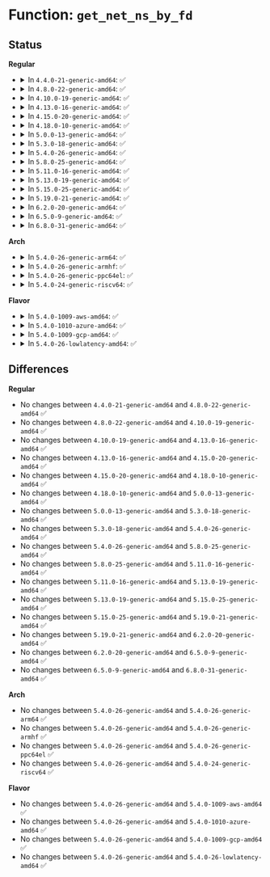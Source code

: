 # Function: <code>get_net_ns_by_fd</code>

## Status
<b>Regular</b>
<ul>
<li>
<details>
<summary>In <code>4.4.0-21-generic-amd64</code>: ✅</summary>

```c
struct net * get_net_ns_by_fd(int fd)
```

```json
{
  "name": "get_net_ns_by_fd",
  "collision_type": "Unique Global",
  "inline_type": "No",
  "funcs": [
    {
      "addr": 18446744071586249792,
      "name": "get_net_ns_by_fd",
      "external": true,
      "loc": "net/core/net_namespace.c:466",
      "file": "net/core/net_namespace.c",
      "inline": "seen, unknown",
      "caller_inline": [],
      "caller_func": [
        "net/core/net_namespace.c:rtnl_net_newid",
        "net/core/net_namespace.c:rtnl_net_getid"
      ]
    }
  ],
  "symbols": [
    {
      "addr": 18446744071586249792,
      "name": "get_net_ns_by_fd",
      "section": ".text",
      "bind": "STB_GLOBAL",
      "size": 75
    }
  ]
}
```
</details>
</li>
<li>
<details>
<summary>In <code>4.8.0-22-generic-amd64</code>: ✅</summary>

```c
struct net * get_net_ns_by_fd(int fd)
```

```json
{
  "name": "get_net_ns_by_fd",
  "collision_type": "Unique Global",
  "inline_type": "No",
  "funcs": [
    {
      "addr": 18446744071586674032,
      "name": "get_net_ns_by_fd",
      "external": true,
      "loc": "net/core/net_namespace.c:466",
      "file": "net/core/net_namespace.c",
      "inline": "seen, unknown",
      "caller_inline": [],
      "caller_func": [
        "net/core/net_namespace.c:rtnl_net_getid",
        "net/core/net_namespace.c:rtnl_net_newid"
      ]
    }
  ],
  "symbols": [
    {
      "addr": 18446744071586674032,
      "name": "get_net_ns_by_fd",
      "section": ".text",
      "bind": "STB_GLOBAL",
      "size": 84
    }
  ]
}
```
</details>
</li>
<li>
<details>
<summary>In <code>4.10.0-19-generic-amd64</code>: ✅</summary>

```c
struct net * get_net_ns_by_fd(int fd)
```

```json
{
  "name": "get_net_ns_by_fd",
  "collision_type": "Unique Global",
  "inline_type": "No",
  "funcs": [
    {
      "addr": 18446744071586858480,
      "name": "get_net_ns_by_fd",
      "external": true,
      "loc": "net/core/net_namespace.c:497",
      "file": "net/core/net_namespace.c",
      "inline": "seen, unknown",
      "caller_inline": [],
      "caller_func": [
        "net/core/net_namespace.c:rtnl_net_getid",
        "net/core/net_namespace.c:rtnl_net_newid"
      ]
    }
  ],
  "symbols": [
    {
      "addr": 18446744071586858480,
      "name": "get_net_ns_by_fd",
      "section": ".text",
      "bind": "STB_GLOBAL",
      "size": 90
    }
  ]
}
```
</details>
</li>
<li>
<details>
<summary>In <code>4.13.0-16-generic-amd64</code>: ✅</summary>

```c
struct net * get_net_ns_by_fd(int fd)
```

```json
{
  "name": "get_net_ns_by_fd",
  "collision_type": "Unique Global",
  "inline_type": "No",
  "funcs": [
    {
      "addr": 18446744071586981776,
      "name": "get_net_ns_by_fd",
      "external": true,
      "loc": "net/core/net_namespace.c:536",
      "file": "net/core/net_namespace.c",
      "inline": "seen, unknown",
      "caller_inline": [],
      "caller_func": [
        "net/core/net_namespace.c:rtnl_net_getid",
        "net/core/net_namespace.c:rtnl_net_newid"
      ]
    }
  ],
  "symbols": [
    {
      "addr": 18446744071586981776,
      "name": "get_net_ns_by_fd",
      "section": ".text",
      "bind": "STB_GLOBAL",
      "size": 84
    }
  ]
}
```
</details>
</li>
<li>
<details>
<summary>In <code>4.15.0-20-generic-amd64</code>: ✅</summary>

```c
struct net * get_net_ns_by_fd(int fd)
```

```json
{
  "name": "get_net_ns_by_fd",
  "collision_type": "Unique Global",
  "inline_type": "No",
  "funcs": [
    {
      "addr": 18446744071587479760,
      "name": "get_net_ns_by_fd",
      "external": true,
      "loc": "net/core/net_namespace.c:537",
      "file": "net/core/net_namespace.c",
      "inline": "seen, unknown",
      "caller_inline": [],
      "caller_func": [
        "net/core/net_namespace.c:rtnl_net_getid",
        "net/core/net_namespace.c:rtnl_net_newid"
      ]
    }
  ],
  "symbols": [
    {
      "addr": 18446744071587479760,
      "name": "get_net_ns_by_fd",
      "section": ".text",
      "bind": "STB_GLOBAL",
      "size": 84
    }
  ]
}
```
</details>
</li>
<li>
<details>
<summary>In <code>4.18.0-10-generic-amd64</code>: ✅</summary>

```c
struct net * get_net_ns_by_fd(int fd)
```

```json
{
  "name": "get_net_ns_by_fd",
  "collision_type": "Unique Global",
  "inline_type": "No",
  "funcs": [
    {
      "addr": 18446744071587784848,
      "name": "get_net_ns_by_fd",
      "external": true,
      "loc": "net/core/net_namespace.c:599",
      "file": "net/core/net_namespace.c",
      "inline": "seen, unknown",
      "caller_inline": [],
      "caller_func": [
        "net/core/net_namespace.c:rtnl_net_getid",
        "net/core/net_namespace.c:rtnl_net_newid"
      ]
    }
  ],
  "symbols": [
    {
      "addr": 18446744071587784848,
      "name": "get_net_ns_by_fd",
      "section": ".text",
      "bind": "STB_GLOBAL",
      "size": 81
    }
  ]
}
```
</details>
</li>
<li>
<details>
<summary>In <code>5.0.0-13-generic-amd64</code>: ✅</summary>

```c
struct net * get_net_ns_by_fd(int fd)
```

```json
{
  "name": "get_net_ns_by_fd",
  "collision_type": "Unique Global",
  "inline_type": "No",
  "funcs": [
    {
      "addr": 18446744071587917696,
      "name": "get_net_ns_by_fd",
      "external": true,
      "loc": "net/core/net_namespace.c:599",
      "file": "net/core/net_namespace.c",
      "inline": "seen, unknown",
      "caller_inline": [],
      "caller_func": [
        "net/core/net_namespace.c:rtnl_net_getid",
        "net/core/net_namespace.c:rtnl_net_newid"
      ]
    }
  ],
  "symbols": [
    {
      "addr": 18446744071587917696,
      "name": "get_net_ns_by_fd",
      "section": ".text",
      "bind": "STB_GLOBAL",
      "size": 81
    }
  ]
}
```
</details>
</li>
<li>
<details>
<summary>In <code>5.3.0-18-generic-amd64</code>: ✅</summary>

```c
struct net * get_net_ns_by_fd(int fd)
```

```json
{
  "name": "get_net_ns_by_fd",
  "collision_type": "Unique Global",
  "inline_type": "No",
  "funcs": [
    {
      "addr": 18446744071588226688,
      "name": "get_net_ns_by_fd",
      "external": true,
      "loc": "net/core/net_namespace.c:643",
      "file": "net/core/net_namespace.c",
      "inline": "seen, unknown",
      "caller_inline": [],
      "caller_func": [
        "net/core/net_namespace.c:rtnl_net_getid",
        "net/core/net_namespace.c:rtnl_net_newid",
        "net/core/flow_dissector.c:skb_flow_dissector_prog_query"
      ]
    }
  ],
  "symbols": [
    {
      "addr": 18446744071588226688,
      "name": "get_net_ns_by_fd",
      "section": ".text",
      "bind": "STB_GLOBAL",
      "size": 93
    }
  ]
}
```
</details>
</li>
<li>
<details>
<summary>In <code>5.4.0-26-generic-amd64</code>: ✅</summary>

```c
struct net * get_net_ns_by_fd(int fd)
```

```json
{
  "name": "get_net_ns_by_fd",
  "collision_type": "Unique Global",
  "inline_type": "No",
  "funcs": [
    {
      "addr": 18446744071588431328,
      "name": "get_net_ns_by_fd",
      "external": true,
      "loc": "net/core/net_namespace.c:646",
      "file": "net/core/net_namespace.c",
      "inline": "seen, unknown",
      "caller_inline": [],
      "caller_func": [
        "net/core/net_namespace.c:rtnl_net_getid",
        "net/core/net_namespace.c:rtnl_net_newid",
        "net/core/flow_dissector.c:skb_flow_dissector_prog_query"
      ]
    }
  ],
  "symbols": [
    {
      "addr": 18446744071588431328,
      "name": "get_net_ns_by_fd",
      "section": ".text",
      "bind": "STB_GLOBAL",
      "size": 93
    }
  ]
}
```
</details>
</li>
<li>
<details>
<summary>In <code>5.8.0-25-generic-amd64</code>: ✅</summary>

```c
struct net * get_net_ns_by_fd(int fd)
```

```json
{
  "name": "get_net_ns_by_fd",
  "collision_type": "Unique Global",
  "inline_type": "No",
  "funcs": [
    {
      "addr": 18446744071589301968,
      "name": "get_net_ns_by_fd",
      "external": true,
      "loc": "net/core/net_namespace.c:652",
      "file": "net/core/net_namespace.c",
      "inline": "seen, unknown",
      "caller_inline": [],
      "caller_func": [
        "kernel/bpf/net_namespace.c:netns_bpf_link_create",
        "kernel/bpf/net_namespace.c:netns_bpf_prog_query",
        "net/core/net_namespace.c:rtnl_net_getid",
        "net/core/net_namespace.c:rtnl_net_newid",
        "net/core/devlink.c:devlink_netns_get"
      ]
    }
  ],
  "symbols": [
    {
      "addr": 18446744071589301968,
      "name": "get_net_ns_by_fd",
      "section": ".text",
      "bind": "STB_GLOBAL",
      "size": 139
    }
  ]
}
```
</details>
</li>
<li>
<details>
<summary>In <code>5.11.0-16-generic-amd64</code>: ✅</summary>

```c
struct net * get_net_ns_by_fd(int fd)
```

```json
{
  "name": "get_net_ns_by_fd",
  "collision_type": "Unique Global",
  "inline_type": "No",
  "funcs": [
    {
      "addr": 18446744071589300656,
      "name": "get_net_ns_by_fd",
      "external": true,
      "loc": "net/core/net_namespace.c:653",
      "file": "net/core/net_namespace.c",
      "inline": "seen, unknown",
      "caller_inline": [],
      "caller_func": [
        "kernel/bpf/net_namespace.c:netns_bpf_link_create",
        "kernel/bpf/net_namespace.c:netns_bpf_prog_query",
        "net/core/net_namespace.c:rtnl_net_getid",
        "net/core/net_namespace.c:rtnl_net_newid",
        "net/core/devlink.c:devlink_netns_get"
      ]
    }
  ],
  "symbols": [
    {
      "addr": 18446744071589300656,
      "name": "get_net_ns_by_fd",
      "section": ".text",
      "bind": "STB_GLOBAL",
      "size": 139
    }
  ]
}
```
</details>
</li>
<li>
<details>
<summary>In <code>5.13.0-19-generic-amd64</code>: ✅</summary>

```c
struct net * get_net_ns_by_fd(int fd)
```

```json
{
  "name": "get_net_ns_by_fd",
  "collision_type": "Unique Global",
  "inline_type": "No",
  "funcs": [
    {
      "addr": 18446744071589196096,
      "name": "get_net_ns_by_fd",
      "external": true,
      "loc": "net/core/net_namespace.c:656",
      "file": "net/core/net_namespace.c",
      "inline": "seen, unknown",
      "caller_inline": [],
      "caller_func": [
        "kernel/bpf/net_namespace.c:netns_bpf_link_create",
        "kernel/bpf/net_namespace.c:netns_bpf_prog_query",
        "net/core/net_namespace.c:rtnl_net_getid",
        "net/core/net_namespace.c:rtnl_net_newid",
        "net/core/devlink.c:devlink_nl_cmd_reload"
      ]
    }
  ],
  "symbols": [
    {
      "addr": 18446744071589196096,
      "name": "get_net_ns_by_fd",
      "section": ".text",
      "bind": "STB_GLOBAL",
      "size": 139
    }
  ]
}
```
</details>
</li>
<li>
<details>
<summary>In <code>5.15.0-25-generic-amd64</code>: ✅</summary>

```c
struct net * get_net_ns_by_fd(int fd)
```

```json
{
  "name": "get_net_ns_by_fd",
  "collision_type": "Unique Global",
  "inline_type": "No",
  "funcs": [
    {
      "addr": 18446744071589917984,
      "name": "get_net_ns_by_fd",
      "external": true,
      "loc": "net/core/net_namespace.c:658",
      "file": "net/core/net_namespace.c",
      "inline": "seen, unknown",
      "caller_inline": [],
      "caller_func": [
        "kernel/bpf/net_namespace.c:netns_bpf_link_create",
        "kernel/bpf/net_namespace.c:netns_bpf_prog_query",
        "net/core/net_namespace.c:rtnl_net_getid",
        "net/core/net_namespace.c:rtnl_net_newid",
        "net/core/devlink.c:devlink_nl_cmd_reload"
      ]
    }
  ],
  "symbols": [
    {
      "addr": 18446744071589917984,
      "name": "get_net_ns_by_fd",
      "section": ".text",
      "bind": "STB_GLOBAL",
      "size": 139
    }
  ]
}
```
</details>
</li>
<li>
<details>
<summary>In <code>5.19.0-21-generic-amd64</code>: ✅</summary>

```c
struct net * get_net_ns_by_fd(int fd)
```

```json
{
  "name": "get_net_ns_by_fd",
  "collision_type": "Unique Global",
  "inline_type": "No",
  "funcs": [
    {
      "addr": 18446744071591449520,
      "name": "get_net_ns_by_fd",
      "external": true,
      "loc": "net/core/net_namespace.c:658",
      "file": "net/core/net_namespace.c",
      "inline": "seen, unknown",
      "caller_inline": [],
      "caller_func": [
        "kernel/bpf/net_namespace.c:netns_bpf_link_create",
        "kernel/bpf/net_namespace.c:netns_bpf_prog_query",
        "net/core/net_namespace.c:rtnl_net_getid",
        "net/core/net_namespace.c:rtnl_net_newid",
        "net/core/devlink.c:devlink_nl_cmd_reload"
      ]
    }
  ],
  "symbols": [
    {
      "addr": 18446744071591449520,
      "name": "get_net_ns_by_fd",
      "section": ".text",
      "bind": "STB_GLOBAL",
      "size": 187
    }
  ]
}
```
</details>
</li>
<li>
<details>
<summary>In <code>6.2.0-20-generic-amd64</code>: ✅</summary>

```c
struct net * get_net_ns_by_fd(int fd)
```

```json
{
  "name": "get_net_ns_by_fd",
  "collision_type": "Unique Global",
  "inline_type": "No",
  "funcs": [
    {
      "addr": 18446744071593217120,
      "name": "get_net_ns_by_fd",
      "external": true,
      "loc": "net/core/net_namespace.c:677",
      "file": "net/core/net_namespace.c",
      "inline": "seen, unknown",
      "caller_inline": [],
      "caller_func": [
        "kernel/bpf/net_namespace.c:netns_bpf_link_create",
        "kernel/bpf/net_namespace.c:netns_bpf_prog_query",
        "net/core/net_namespace.c:rtnl_net_getid",
        "net/core/net_namespace.c:rtnl_net_newid",
        "net/core/devlink.c:devlink_nl_cmd_reload"
      ]
    }
  ],
  "symbols": [
    {
      "addr": 18446744071593217120,
      "name": "get_net_ns_by_fd",
      "section": ".text",
      "bind": "STB_GLOBAL",
      "size": 187
    }
  ]
}
```
</details>
</li>
<li>
<details>
<summary>In <code>6.5.0-9-generic-amd64</code>: ✅</summary>

```c
struct net * get_net_ns_by_fd(int fd)
```

```json
{
  "name": "get_net_ns_by_fd",
  "collision_type": "Unique Global",
  "inline_type": "No",
  "funcs": [
    {
      "addr": 18446744071593670784,
      "name": "get_net_ns_by_fd",
      "external": true,
      "loc": "net/core/net_namespace.c:678",
      "file": "net/core/net_namespace.c",
      "inline": "seen, unknown",
      "caller_inline": [],
      "caller_func": [
        "kernel/bpf/net_namespace.c:netns_bpf_link_create",
        "kernel/bpf/net_namespace.c:netns_bpf_prog_query",
        "net/core/net_namespace.c:rtnl_net_getid",
        "net/core/net_namespace.c:rtnl_net_newid",
        "net/devlink/dev.c:devlink_nl_cmd_reload"
      ]
    }
  ],
  "symbols": [
    {
      "addr": 18446744071593670784,
      "name": "get_net_ns_by_fd",
      "section": ".text",
      "bind": "STB_GLOBAL",
      "size": 222
    }
  ]
}
```
</details>
</li>
<li>
<details>
<summary>In <code>6.8.0-31-generic-amd64</code>: ✅</summary>

```c
struct net * get_net_ns_by_fd(int fd)
```

```json
{
  "name": "get_net_ns_by_fd",
  "collision_type": "Unique Global",
  "inline_type": "No",
  "funcs": [
    {
      "addr": 18446744071594448864,
      "name": "get_net_ns_by_fd",
      "external": true,
      "loc": "net/core/net_namespace.c:682",
      "file": "net/core/net_namespace.c",
      "inline": "seen, unknown",
      "caller_inline": [],
      "caller_func": [
        "kernel/bpf/net_namespace.c:netns_bpf_link_create",
        "kernel/bpf/net_namespace.c:netns_bpf_prog_query",
        "net/core/net_namespace.c:rtnl_net_getid",
        "net/core/net_namespace.c:rtnl_net_newid",
        "net/devlink/dev.c:devlink_nl_reload_doit"
      ]
    }
  ],
  "symbols": [
    {
      "addr": 18446744071594448864,
      "name": "get_net_ns_by_fd",
      "section": ".text",
      "bind": "STB_GLOBAL",
      "size": 222
    }
  ]
}
```
</details>
</li>
</ul>
<b>Arch</b>
<ul>
<li>
<details>
<summary>In <code>5.4.0-26-generic-arm64</code>: ✅</summary>

```c
struct net * get_net_ns_by_fd(int fd)
```

```json
{
  "name": "get_net_ns_by_fd",
  "collision_type": "Unique Global",
  "inline_type": "No",
  "funcs": [
    {
      "addr": 18446603336501952432,
      "name": "get_net_ns_by_fd",
      "external": true,
      "loc": "net/core/net_namespace.c:646",
      "file": "net/core/net_namespace.c",
      "inline": "seen, unknown",
      "caller_inline": [],
      "caller_func": [
        "net/core/net_namespace.c:rtnl_net_getid",
        "net/core/net_namespace.c:rtnl_net_newid",
        "net/core/flow_dissector.c:skb_flow_dissector_prog_query"
      ]
    }
  ],
  "symbols": [
    {
      "addr": 18446603336501952432,
      "name": "get_net_ns_by_fd",
      "section": ".text",
      "bind": "STB_GLOBAL",
      "size": 136
    }
  ]
}
```
</details>
</li>
<li>
<details>
<summary>In <code>5.4.0-26-generic-armhf</code>: ✅</summary>

```c
struct net * get_net_ns_by_fd(int fd)
```

```json
{
  "name": "get_net_ns_by_fd",
  "collision_type": "Unique Global",
  "inline_type": "No",
  "funcs": [
    {
      "addr": 3234708200,
      "name": "get_net_ns_by_fd",
      "external": true,
      "loc": "net/core/net_namespace.c:646",
      "file": "net/core/net_namespace.c",
      "inline": "seen, unknown",
      "caller_inline": [],
      "caller_func": [
        "net/core/net_namespace.c:rtnl_net_getid",
        "net/core/net_namespace.c:rtnl_net_newid",
        "net/core/flow_dissector.c:skb_flow_dissector_prog_query"
      ]
    }
  ],
  "symbols": [
    {
      "addr": 3234708200,
      "name": "get_net_ns_by_fd",
      "section": ".text",
      "bind": "STB_GLOBAL",
      "size": 112
    }
  ]
}
```
</details>
</li>
<li>
<details>
<summary>In <code>5.4.0-26-generic-ppc64el</code>: ✅</summary>

```c
struct net * get_net_ns_by_fd(int fd)
```

```json
{
  "name": "get_net_ns_by_fd",
  "collision_type": "Unique Global",
  "inline_type": "No",
  "funcs": [
    {
      "addr": 13835058055295374560,
      "name": "get_net_ns_by_fd",
      "external": true,
      "loc": "net/core/net_namespace.c:646",
      "file": "net/core/net_namespace.c",
      "inline": "seen, unknown",
      "caller_inline": [],
      "caller_func": [
        "net/core/net_namespace.c:rtnl_net_getid",
        "net/core/net_namespace.c:rtnl_net_newid",
        "net/core/flow_dissector.c:skb_flow_dissector_prog_query"
      ]
    }
  ],
  "symbols": [
    {
      "addr": 13835058055295374560,
      "name": "get_net_ns_by_fd",
      "section": ".text",
      "bind": "STB_GLOBAL",
      "size": 188
    }
  ]
}
```
</details>
</li>
<li>
<details>
<summary>In <code>5.4.0-24-generic-riscv64</code>: ✅</summary>

```c
struct net * get_net_ns_by_fd(int fd)
```

```json
{
  "name": "get_net_ns_by_fd",
  "collision_type": "Unique Global",
  "inline_type": "No",
  "funcs": [
    {
      "addr": 18446743936278255712,
      "name": "get_net_ns_by_fd",
      "external": true,
      "loc": "net/core/net_namespace.c:646",
      "file": "net/core/net_namespace.c",
      "inline": "seen, unknown",
      "caller_inline": [],
      "caller_func": [
        "net/core/net_namespace.c:rtnl_net_getid",
        "net/core/net_namespace.c:rtnl_net_newid",
        "net/core/flow_dissector.c:skb_flow_dissector_prog_query"
      ]
    }
  ],
  "symbols": [
    {
      "addr": 18446743936278255712,
      "name": "get_net_ns_by_fd",
      "section": ".text",
      "bind": "STB_GLOBAL",
      "size": 110
    }
  ]
}
```
</details>
</li>
</ul>
<b>Flavor</b>
<ul>
<li>
<details>
<summary>In <code>5.4.0-1009-aws-amd64</code>: ✅</summary>

```c
struct net * get_net_ns_by_fd(int fd)
```

```json
{
  "name": "get_net_ns_by_fd",
  "collision_type": "Unique Global",
  "inline_type": "No",
  "funcs": [
    {
      "addr": 18446744071588038112,
      "name": "get_net_ns_by_fd",
      "external": true,
      "loc": "net/core/net_namespace.c:646",
      "file": "net/core/net_namespace.c",
      "inline": "seen, unknown",
      "caller_inline": [],
      "caller_func": [
        "net/core/net_namespace.c:rtnl_net_getid",
        "net/core/net_namespace.c:rtnl_net_newid",
        "net/core/flow_dissector.c:skb_flow_dissector_prog_query"
      ]
    }
  ],
  "symbols": [
    {
      "addr": 18446744071588038112,
      "name": "get_net_ns_by_fd",
      "section": ".text",
      "bind": "STB_GLOBAL",
      "size": 93
    }
  ]
}
```
</details>
</li>
<li>
<details>
<summary>In <code>5.4.0-1010-azure-amd64</code>: ✅</summary>

```c
struct net * get_net_ns_by_fd(int fd)
```

```json
{
  "name": "get_net_ns_by_fd",
  "collision_type": "Unique Global",
  "inline_type": "No",
  "funcs": [
    {
      "addr": 18446744071587751200,
      "name": "get_net_ns_by_fd",
      "external": true,
      "loc": "net/core/net_namespace.c:646",
      "file": "net/core/net_namespace.c",
      "inline": "seen, unknown",
      "caller_inline": [],
      "caller_func": [
        "net/core/net_namespace.c:rtnl_net_getid",
        "net/core/net_namespace.c:rtnl_net_newid",
        "net/core/flow_dissector.c:skb_flow_dissector_prog_query"
      ]
    }
  ],
  "symbols": [
    {
      "addr": 18446744071587751200,
      "name": "get_net_ns_by_fd",
      "section": ".text",
      "bind": "STB_GLOBAL",
      "size": 93
    }
  ]
}
```
</details>
</li>
<li>
<details>
<summary>In <code>5.4.0-1009-gcp-amd64</code>: ✅</summary>

```c
struct net * get_net_ns_by_fd(int fd)
```

```json
{
  "name": "get_net_ns_by_fd",
  "collision_type": "Unique Global",
  "inline_type": "No",
  "funcs": [
    {
      "addr": 18446744071588369888,
      "name": "get_net_ns_by_fd",
      "external": true,
      "loc": "net/core/net_namespace.c:646",
      "file": "net/core/net_namespace.c",
      "inline": "seen, unknown",
      "caller_inline": [],
      "caller_func": [
        "net/core/net_namespace.c:rtnl_net_getid",
        "net/core/net_namespace.c:rtnl_net_newid",
        "net/core/flow_dissector.c:skb_flow_dissector_prog_query"
      ]
    }
  ],
  "symbols": [
    {
      "addr": 18446744071588369888,
      "name": "get_net_ns_by_fd",
      "section": ".text",
      "bind": "STB_GLOBAL",
      "size": 93
    }
  ]
}
```
</details>
</li>
<li>
<details>
<summary>In <code>5.4.0-26-lowlatency-amd64</code>: ✅</summary>

```c
struct net * get_net_ns_by_fd(int fd)
```

```json
{
  "name": "get_net_ns_by_fd",
  "collision_type": "Unique Global",
  "inline_type": "No",
  "funcs": [
    {
      "addr": 18446744071588505536,
      "name": "get_net_ns_by_fd",
      "external": true,
      "loc": "net/core/net_namespace.c:646",
      "file": "net/core/net_namespace.c",
      "inline": "seen, unknown",
      "caller_inline": [],
      "caller_func": [
        "net/core/net_namespace.c:rtnl_net_getid",
        "net/core/net_namespace.c:rtnl_net_newid",
        "net/core/flow_dissector.c:skb_flow_dissector_prog_query"
      ]
    }
  ],
  "symbols": [
    {
      "addr": 18446744071588505536,
      "name": "get_net_ns_by_fd",
      "section": ".text",
      "bind": "STB_GLOBAL",
      "size": 93
    }
  ]
}
```
</details>
</li>
</ul>

## Differences
<b>Regular</b>
<ul>
<li>
No changes between <code>4.4.0-21-generic-amd64</code> and <code>4.8.0-22-generic-amd64</code> ✅
</li>
<li>
No changes between <code>4.8.0-22-generic-amd64</code> and <code>4.10.0-19-generic-amd64</code> ✅
</li>
<li>
No changes between <code>4.10.0-19-generic-amd64</code> and <code>4.13.0-16-generic-amd64</code> ✅
</li>
<li>
No changes between <code>4.13.0-16-generic-amd64</code> and <code>4.15.0-20-generic-amd64</code> ✅
</li>
<li>
No changes between <code>4.15.0-20-generic-amd64</code> and <code>4.18.0-10-generic-amd64</code> ✅
</li>
<li>
No changes between <code>4.18.0-10-generic-amd64</code> and <code>5.0.0-13-generic-amd64</code> ✅
</li>
<li>
No changes between <code>5.0.0-13-generic-amd64</code> and <code>5.3.0-18-generic-amd64</code> ✅
</li>
<li>
No changes between <code>5.3.0-18-generic-amd64</code> and <code>5.4.0-26-generic-amd64</code> ✅
</li>
<li>
No changes between <code>5.4.0-26-generic-amd64</code> and <code>5.8.0-25-generic-amd64</code> ✅
</li>
<li>
No changes between <code>5.8.0-25-generic-amd64</code> and <code>5.11.0-16-generic-amd64</code> ✅
</li>
<li>
No changes between <code>5.11.0-16-generic-amd64</code> and <code>5.13.0-19-generic-amd64</code> ✅
</li>
<li>
No changes between <code>5.13.0-19-generic-amd64</code> and <code>5.15.0-25-generic-amd64</code> ✅
</li>
<li>
No changes between <code>5.15.0-25-generic-amd64</code> and <code>5.19.0-21-generic-amd64</code> ✅
</li>
<li>
No changes between <code>5.19.0-21-generic-amd64</code> and <code>6.2.0-20-generic-amd64</code> ✅
</li>
<li>
No changes between <code>6.2.0-20-generic-amd64</code> and <code>6.5.0-9-generic-amd64</code> ✅
</li>
<li>
No changes between <code>6.5.0-9-generic-amd64</code> and <code>6.8.0-31-generic-amd64</code> ✅
</li>
</ul>
<b>Arch</b>
<ul>
<li>
No changes between <code>5.4.0-26-generic-amd64</code> and <code>5.4.0-26-generic-arm64</code> ✅
</li>
<li>
No changes between <code>5.4.0-26-generic-amd64</code> and <code>5.4.0-26-generic-armhf</code> ✅
</li>
<li>
No changes between <code>5.4.0-26-generic-amd64</code> and <code>5.4.0-26-generic-ppc64el</code> ✅
</li>
<li>
No changes between <code>5.4.0-26-generic-amd64</code> and <code>5.4.0-24-generic-riscv64</code> ✅
</li>
</ul>
<b>Flavor</b>
<ul>
<li>
No changes between <code>5.4.0-26-generic-amd64</code> and <code>5.4.0-1009-aws-amd64</code> ✅
</li>
<li>
No changes between <code>5.4.0-26-generic-amd64</code> and <code>5.4.0-1010-azure-amd64</code> ✅
</li>
<li>
No changes between <code>5.4.0-26-generic-amd64</code> and <code>5.4.0-1009-gcp-amd64</code> ✅
</li>
<li>
No changes between <code>5.4.0-26-generic-amd64</code> and <code>5.4.0-26-lowlatency-amd64</code> ✅
</li>
</ul>
